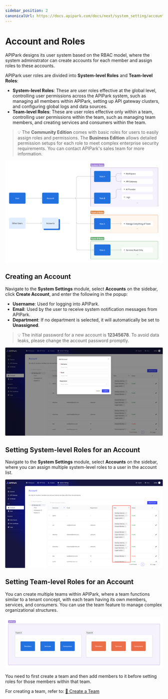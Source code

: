 ```yaml
---
sidebar_position: 2
canonicalUrl: https://docs.apipark.com/docs/next/system_setting/account_role
---
```


# Account and Roles

APIPark designs its user system based on the RBAC model, where the system administrator can create accounts for each member and assign roles to these accounts.

APIPark user roles are divided into **System-level Roles** and **Team-level Roles**:

- **System-level Roles**: These are user roles effective at the global level, controlling user permissions across the APIPark system, such as managing all members within APIPark, setting up API gateway clusters, and configuring global logs and data sources.
- **Team-level Roles**: These are user roles effective only within a team, controlling user permissions within the team, such as managing team members, and creating services and consumers within the team.

> 💡 The **Community Edition** comes with basic roles for users to easily assign roles and permissions. The **Business Edition** allows detailed permission setups for each role to meet complex enterprise security requirements. You can contact APIPark's sales team for more information.

![](images/2024-10-29-00-47-08.png)


## Creating an Account

Navigate to the **System Settings** module, select **Accounts** on the sidebar, click **Create Account**, and enter the following in the popup:

- **Username**: Used for logging into APIPark.
- **Email**: Used by the user to receive system notification messages from APIPark.
- **Department**: If no department is selected, it will automatically be set to **Unassigned**.

> 💡 The initial password for a new account is **12345678**. To avoid data leaks, please change the account password promptly.

![](images/2024-10-29-01-13-39.png)

## Setting System-level Roles for an Account

Navigate to the **System Settings** module, select **Accounts** on the sidebar, where you can assign multiple system-level roles to a user in the account list.

![](images/2024-10-29-01-13-27.png)


## Setting Team-level Roles for an Account

You can create multiple teams within APIPark, where a team functions similar to a tenant concept, with each team having its own members, services, and consumers. You can use the team feature to manage complex organizational structures.

![](images/2024-10-29-01-17-44.png)

You need to first create a team and then add members to it before setting roles for those members within that team.

For creating a team, refer to: [🔗 Create a Team](../teams.md)